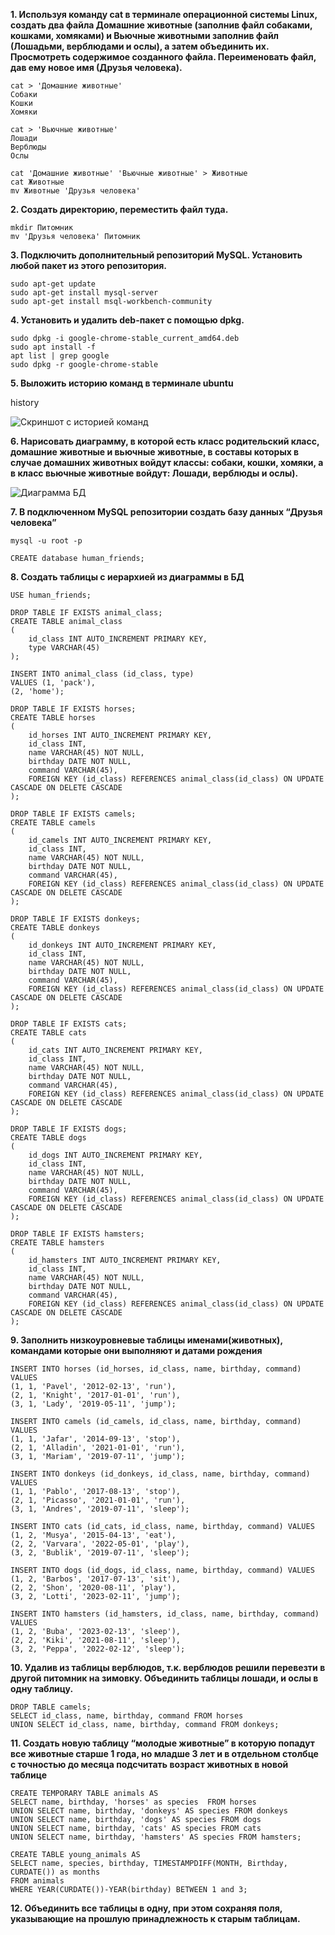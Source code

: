 **1. Используя команду cat в терминале операционной системы Linux, создать два файла Домашние животные (заполнив файл собаками, кошками, хомяками) и Вьючные животными заполнив файл (Лошадьми, верблюдами и ослы), а затем объединить их. Просмотреть содержимое созданного файла. Переименовать файл, дав ему новое имя (Друзья человека).**

```
cat > 'Домашние животные'
Собаки
Кошки
Хомяки

cat > 'Вьючные животные'
Лошади
Верблюды
Ослы

cat 'Домашние животные' 'Вьючные животные' > Животные
cat Животные
mv Животные 'Друзья человека'

```
**2. Создать директорию, переместить файл туда.**

```
mkdir Питомник
mv 'Друзья человека' Питомник
```

**3. Подключить дополнительный репозиторий MySQL. Установить любой пакет из этого репозитория.**

```
sudo apt-get update
sudo apt-get install mysql-server
sudo apt-get install msql-workbench-community
```

**4. Установить и удалить deb-пакет с помощью dpkg.**

```
sudo dpkg -i google-chrome-stable_current_amd64.deb
sudo apt install -f
apt list | grep google
sudo dpkg -r google-chrome-stable
```

**5. Выложить историю команд в терминале ubuntu**

history

![Скриншот с историей команд](/linux/Linux1.jpg)

**6. Нарисовать диаграмму, в которой есть класс родительский класс, домашние животные и вьючные животные, в составы которых в случае домашних животных войдут классы: собаки, кошки, хомяки, а в класс вьючные животные войдут: Лошади, верблюды и ослы).**

![Диаграмма БД](/Diagram.drawio.png)

**7. В подключенном MySQL репозитории создать базу данных “Друзья
человека”**
```
mysql -u root -p

CREATE database human_friends;
```

**8. Создать таблицы с иерархией из диаграммы в БД**
```
USE human_friends;

DROP TABLE IF EXISTS animal_class;
CREATE TABLE animal_class
(
	id_class INT AUTO_INCREMENT PRIMARY KEY,
	type VARCHAR(45)
);

INSERT INTO animal_class (id_class, type)
VALUES (1, 'pack'),
(2, 'home');

DROP TABLE IF EXISTS horses;
CREATE TABLE horses
(
	id_horses INT AUTO_INCREMENT PRIMARY KEY,
    id_class INT,
    name VARCHAR(45) NOT NULL,
    birthday DATE NOT NULL,
    command VARCHAR(45),
    FOREIGN KEY (id_class) REFERENCES animal_class(id_class) ON UPDATE CASCADE ON DELETE CASCADE
);

DROP TABLE IF EXISTS camels;
CREATE TABLE camels
(
	id_camels INT AUTO_INCREMENT PRIMARY KEY,
    id_class INT,
    name VARCHAR(45) NOT NULL,
    birthday DATE NOT NULL,
    command VARCHAR(45),
    FOREIGN KEY (id_class) REFERENCES animal_class(id_class) ON UPDATE CASCADE ON DELETE CASCADE
);

DROP TABLE IF EXISTS donkeys;
CREATE TABLE donkeys
(
	id_donkeys INT AUTO_INCREMENT PRIMARY KEY,
    id_class INT,
    name VARCHAR(45) NOT NULL,
    birthday DATE NOT NULL,
    command VARCHAR(45),
    FOREIGN KEY (id_class) REFERENCES animal_class(id_class) ON UPDATE CASCADE ON DELETE CASCADE
);

DROP TABLE IF EXISTS cats;
CREATE TABLE cats
(
	id_cats INT AUTO_INCREMENT PRIMARY KEY,
    id_class INT,
    name VARCHAR(45) NOT NULL,
    birthday DATE NOT NULL,
    command VARCHAR(45),
    FOREIGN KEY (id_class) REFERENCES animal_class(id_class) ON UPDATE CASCADE ON DELETE CASCADE
);

DROP TABLE IF EXISTS dogs;
CREATE TABLE dogs
(
	id_dogs INT AUTO_INCREMENT PRIMARY KEY,
    id_class INT,
    name VARCHAR(45) NOT NULL,
    birthday DATE NOT NULL,
    command VARCHAR(45),
    FOREIGN KEY (id_class) REFERENCES animal_class(id_class) ON UPDATE CASCADE ON DELETE CASCADE
);

DROP TABLE IF EXISTS hamsters;
CREATE TABLE hamsters
(
	id_hamsters INT AUTO_INCREMENT PRIMARY KEY,
    id_class INT,
    name VARCHAR(45) NOT NULL,
    birthday DATE NOT NULL,
    command VARCHAR(45),
    FOREIGN KEY (id_class) REFERENCES animal_class(id_class) ON UPDATE CASCADE ON DELETE CASCADE
);

```

**9. Заполнить низкоуровневые таблицы именами(животных), командами
которые они выполняют и датами рождения**

```
INSERT INTO horses (id_horses, id_class, name, birthday, command) VALUES
(1, 1, 'Pavel', '2012-02-13', 'run'),
(2, 1, 'Knight', '2017-01-01', 'run'),
(3, 1, 'Lady', '2019-05-11', 'jump');

INSERT INTO camels (id_camels, id_class, name, birthday, command) VALUES
(1, 1, 'Jafar', '2014-09-13', 'stop'),
(2, 1, 'Alladin', '2021-01-01', 'run'),
(3, 1, 'Mariam', '2019-07-11', 'jump');

INSERT INTO donkeys (id_donkeys, id_class, name, birthday, command) VALUES
(1, 1, 'Pablo', '2017-08-13', 'stop'),
(2, 1, 'Picasso', '2021-01-01', 'run'),
(3, 1, 'Andres', '2019-07-11', 'sleep');

INSERT INTO cats (id_cats, id_class, name, birthday, command) VALUES
(1, 2, 'Musya', '2015-04-13', 'eat'),
(2, 2, 'Varvara', '2022-05-01', 'play'),
(3, 2, 'Bublik', '2019-07-11', 'sleep');

INSERT INTO dogs (id_dogs, id_class, name, birthday, command) VALUES
(1, 2, 'Barbos', '2017-07-13', 'sit'),
(2, 2, 'Shon', '2020-08-11', 'play'),
(3, 2, 'Lotti', '2023-02-11', 'jump');

INSERT INTO hamsters (id_hamsters, id_class, name, birthday, command) VALUES
(1, 2, 'Buba', '2023-02-13', 'sleep'),
(2, 2, 'Kiki', '2021-08-11', 'sleep'),
(3, 2, 'Peppa', '2022-02-12', 'sleep');

```

**10. Удалив из таблицы верблюдов, т.к. верблюдов решили перевезти в другой питомник на зимовку. Объединить таблицы лошади, и ослы в одну таблицу.**

```
DROP TABLE camels;
SELECT id_class, name, birthday, command FROM horses
UNION SELECT id_class, name, birthday, command FROM donkeys;

```
**11. Создать новую таблицу “молодые животные” в которую попадут все
животные старше 1 года, но младше 3 лет и в отдельном столбце с точностью до месяца подсчитать возраст животных в новой таблице**
```
CREATE TEMPORARY TABLE animals AS
SELECT name, birthday, 'horses' as species  FROM horses
UNION SELECT name, birthday, 'donkeys' AS species FROM donkeys
UNION SELECT name, birthday, 'dogs' AS species FROM dogs
UNION SELECT name, birthday, 'cats' AS species FROM cats
UNION SELECT name, birthday, 'hamsters' AS species FROM hamsters;

CREATE TABLE young_animals AS
SELECT name, species, birthday, TIMESTAMPDIFF(MONTH, Birthday, CURDATE()) as months
FROM animals
WHERE YEAR(CURDATE())-YEAR(birthday) BETWEEN 1 and 3;
```

**12. Объединить все таблицы в одну, при этом сохраняя поля, указывающие на
прошлую принадлежность к старым таблицам.**
